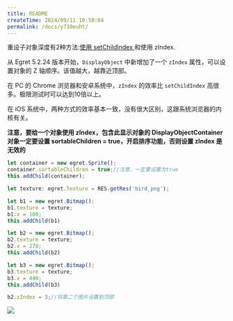 ```yaml
---
title: README
createTime: 2024/09/11 10:50:04
permalink: /docs/y738euht/
---
```

重设子对象深度有2种方法:[使用 setChildIndex ](../depthManagement/README.md#4重设子对象深度)和使用 zIndex.

从 Egret 5.2.24 版本开始，`DisplayObject` 中新增加了一个 `zIndex` 属性，可以设置对象的 Z 轴顺序。该值越大，越靠近顶部。

在 PC 的 Chrome 浏览器和安卓系统中，`zIndex` 的效率比 `setChildIndex` 高很多。极限测试时可以达到10倍以上。

在 iOS 系统中，两种方式的效率基本一致，没有很大区别，这跟系统浏览器的内核有关。

**注意，要给一个对象使用 zIndex，包含此显示对象的 DisplayObjectContainer 对象一定要设置 sortableChildren = true，开启排序功能，否则设置 zIndex 是无效的**

```javascript
let container = new egret.Sprite();
container.sortableChildren = true;//注意，一定要设置为true
this.addChild(container);

let texture: egret.Texture = RES.getRes('bird_png');

let b1 = new egret.Bitmap();
b1.texture = texture;
b1.x = 100;
this.addChild(b1)

let b2 = new egret.Bitmap();
b2.texture = texture;
b2.x = 270;
this.addChild(b2)

let b3 = new egret.Bitmap();
b3.texture = texture;
b3.x = 440;
this.addChild(b3)

b2.zIndex = 3;//将第二个图片设置到顶部
```
![](./p1.png)
